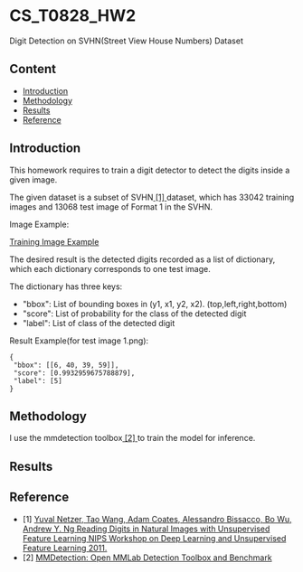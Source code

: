 # CS_T0828_HW2

Digit Detection on SVHN(Street View House Numbers) Dataset

## Content
- [Introduction](#introduction)
- [Methodology](#methodology)
- [Results](#results)
- [Reference](#reference)

## Introduction
This homework requires to train a digit detector to detect the digits inside a given image.

The given dataset is a subset of SVHN<a href="#[1]"> [1] </a>dataset, which has 33042 training images and 13068 test image of Format 1 in the SVHN.

Image Example:

[Training Image Example](**img_link**)

The desired result is the detected digits recorded as a list of dictionary, which each dictionary corresponds to one test image.

The dictionary has three keys:
- "bbox": List of bounding boxes in (y1, x1, y2, x2). (top,left,right,bottom)
- "score": List of probability for the class of the detected digit
- "label": List of class of the detected digit

Result Example(for test image 1.png):
```
{
 "bbox": [[6, 40, 39, 59]],
 "score": [0.9932959675788879],
 "label": [5]
}
```

## Methodology
I use the mmdetection toolbox<a href="#[2]"> [2] </a> to train the model for inference.


## Results

## Reference
- <a name="[1]"> [1] [Yuval Netzer, Tao Wang, Adam Coates, Alessandro Bissacco, Bo Wu, Andrew Y. Ng Reading Digits in Natural Images with Unsupervised Feature Learning NIPS Workshop on Deep Learning and Unsupervised Feature Learning 2011.](http://ufldl.stanford.edu/housenumbers/) </a>
- <a name="[2]"> [2] [MMDetection: Open MMLab Detection Toolbox and Benchmark](https://github.com/open-mmlab/mmdetection.git) </a>
